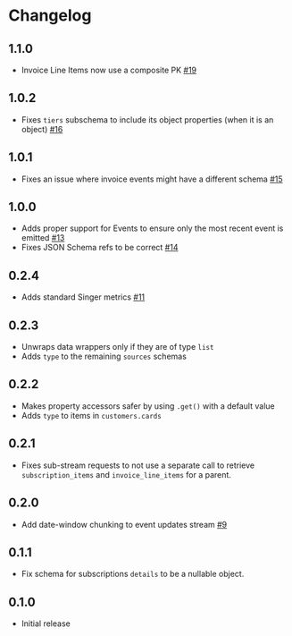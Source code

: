 # Changelog

## 1.1.0
  * Invoice Line Items now use a composite PK [#19](https://github.com/singer-io/tap-stripe/pull/19)

## 1.0.2
  * Fixes `tiers` subschema to include its object properties (when it is an object) [#16](https://github.com/singer-io/tap-stripe/pull/16)

## 1.0.1
  * Fixes an issue where invoice events might have a different schema [#15](https://github.com/singer-io/tap-stripe/pull/15)

## 1.0.0
  * Adds proper support for Events to ensure only the most recent event is emitted [#13](https://github.com/singer-io/tap-stripe/pull/13)
  * Fixes JSON Schema refs to be correct [#14](https://github.com/singer-io/tap-stripe/pull/14)

## 0.2.4
  * Adds standard Singer metrics [#11](https://github.com/singer-io/tap-stripe/pull/11)

## 0.2.3
  * Unwraps data wrappers only if they are of type `list`
  * Adds `type` to the remaining `sources` schemas

## 0.2.2
  * Makes property accessors safer by using `.get()` with a default value
  * Adds `type` to items in `customers.cards`

## 0.2.1
  * Fixes sub-stream requests to not use a separate call to retrieve `subscription_items` and `invoice_line_items` for a parent.

## 0.2.0
  * Add date-window chunking to event updates stream [#9](https://github.com/singer-io/tap-stripe/pull/9)

## 0.1.1
  * Fix schema for subscriptions `details` to be a nullable object.

## 0.1.0
  * Initial release
